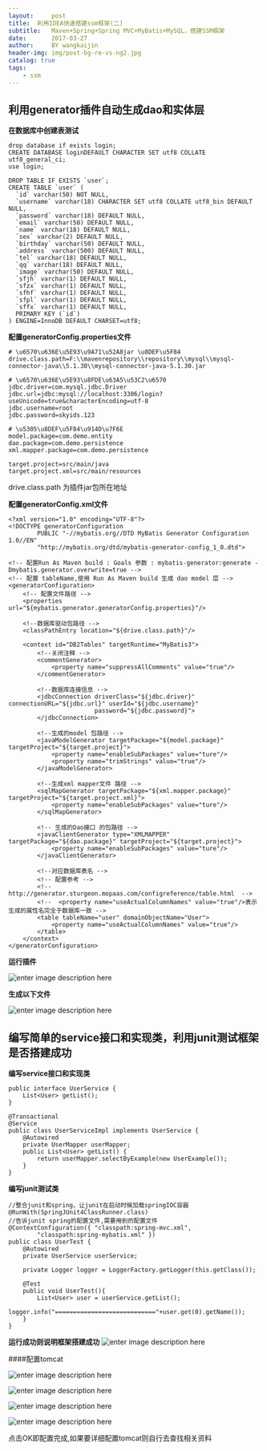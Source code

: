 ```yaml
--- 
layout:     post
title:  利用IDEA快速搭建ssm框架(二)
subtitle:   Maven+Spring+Spring MVC+MyBatis+MySQL，搭建SSM框架
date:       2017-03-27
author:     BY wangkaijin
header-img: img/post-bg-re-vs-ng2.jpg
catalog: true
tags:
    - ssm
---
```

## 利用generator插件自动生成dao和实体层
**在数据库中创建表测试**

```
drop database if exists login;
CREATE DATABASE loginDEFAULT CHARACTER SET utf8 COLLATE utf8_general_ci;
use login; 
```

```
DROP TABLE IF EXISTS `user`;
CREATE TABLE `user` (
  `id` varchar(50) NOT NULL,
  `username` varchar(18) CHARACTER SET utf8 COLLATE utf8_bin DEFAULT NULL,
  `password` varchar(18) DEFAULT NULL,
  `email` varchar(50) DEFAULT NULL,
  `name` varchar(18) DEFAULT NULL,
  `sex` varchar(2) DEFAULT NULL,
  `birthday` varchar(50) DEFAULT NULL,
  `address` varchar(500) DEFAULT NULL,
  `tel` varchar(18) DEFAULT NULL,
  `qq` varchar(18) DEFAULT NULL,
  `image` varchar(50) DEFAULT NULL,
  `sfjh` varchar(1) DEFAULT NULL,
  `sfzx` varchar(1) DEFAULT NULL,
  `sfhf` varchar(1) DEFAULT NULL,
  `sfpl` varchar(1) DEFAULT NULL,
  `sffx` varchar(1) DEFAULT NULL,
  PRIMARY KEY (`id`)
) ENGINE=InnoDB DEFAULT CHARSET=utf8;
```

**配置generatorConfig.properties文件**

```
# \u6570\u636E\u5E93\u9A71\u52A8jar \u8DEF\u5F84
drive.class.path=F:\\mavenrepository\\repository\\mysql\\mysql-connector-java\\5.1.30\\mysql-connector-java-5.1.30.jar

# \u6570\u636E\u5E93\u8FDE\u63A5\u53C2\u6570
jdbc.driver=com.mysql.jdbc.Driver
jdbc.url=jdbc:mysql://localhost:3306/login?useUnicode=true&characterEncoding=utf-8
jdbc.username=root
jdbc.password=skyids.123

# \u5305\u8DEF\u5F84\u914D\u7F6E
model.package=com.demo.entity
dao.package=com.demo.persistence
xml.mapper.package=com.demo.persistence

target.project=src/main/java
target.project.xml=src/main/resources
```
drive.class.path 为插件jar包所在地址

**配置generatorConfig.xml文件**

```
<?xml version="1.0" encoding="UTF-8"?>
<!DOCTYPE generatorConfiguration
        PUBLIC "-//mybatis.org//DTD MyBatis Generator Configuration 1.0//EN"
        "http://mybatis.org/dtd/mybatis-generator-config_1_0.dtd">

<!-- 配置Run As Maven build : Goals 参数 : mybatis-generator:generate -Dmybatis.generator.overwrite=true -->
<!-- 配置 tableName,使用 Run As Maven build 生成 dao model 层 -->
<generatorConfiguration>
    <!-- 配置文件路径 -->
    <properties url="${mybatis.generator.generatorConfig.properties}"/>

    <!--数据库驱动包路径 -->
    <classPathEntry location="${drive.class.path}"/>

    <context id="DB2Tables" targetRuntime="MyBatis3">
        <!--关闭注释 -->
        <commentGenerator>
            <property name="suppressAllComments" value="true"/>
        </commentGenerator>

        <!--数据库连接信息 -->
        <jdbcConnection driverClass="${jdbc.driver}" connectionURL="${jdbc.url}" userId="${jdbc.username}"
                        password="${jdbc.password}">
        </jdbcConnection>

        <!--生成的model 包路径 -->
        <javaModelGenerator targetPackage="${model.package}" targetProject="${target.project}">
            <property name="enableSubPackages" value="ture"/>
            <property name="trimStrings" value="true"/>
        </javaModelGenerator>

        <!--生成xml mapper文件 路径 -->
        <sqlMapGenerator targetPackage="${xml.mapper.package}" targetProject="${target.project.xml}">
            <property name="enableSubPackages" value="ture"/>
        </sqlMapGenerator>

        <!-- 生成的Dao接口 的包路径 -->
        <javaClientGenerator type="XMLMAPPER" targetPackage="${dao.package}" targetProject="${target.project}">
            <property name="enableSubPackages" value="ture"/>
        </javaClientGenerator>

        <!--对应数据库表名 -->
        <!-- 配置参考 -->
        <!--http://generator.sturgeon.mopaas.com/configreference/table.html  -->
        <!--  <property name="useActualColumnNames" value="true"/>表示生成的属性名完全于数据库一致 -->
        <table tableName="user" domainObjectName="User">
            <property name="useActualColumnNames" value="true"/>
        </table>
    </context>
</generatorConfiguration>
```

**运行插件**

![enter image description here](http://wx3.sinaimg.cn/large/bcc99431gy1fe09z5t1emj20ih0h6jsj.jpg)

**生成以下文件**

![enter image description here](http://wx2.sinaimg.cn/large/bcc99431gy1fe09z65g73j20ck0ai74k.jpg)


## 编写简单的service接口和实现类，利用junit测试框架是否搭建成功

**编写service接口和实现类**

```
public interface UserService {
    List<User> getList();
}
```

```
@Transactional
@Service
public class UserServiceImpl implements UserService {
    @Autowired
    private UserMapper userMapper;
    public List<User> getList() {
        return userMapper.selectByExample(new UserExample());
    }
}
```

**编写junit测试类**

```
//整合junit和spring，让junit在启动时候加载springIOC容器
@RunWith(SpringJUnit4ClassRunner.class)
//告诉junit spring的配置文件,需要用到的配置文件
@ContextConfiguration({ "classpath:spring-mvc.xml",
        "classpath:spring-mybatis.xml" })
public class UserTest {
    @Autowired
    private UserService userService;

    private Logger logger = LoggerFactory.getLogger(this.getClass());

    @Test
    public void UserTest(){
        List<User> user = userService.getList();
        logger.info("============================"+user.get(0).getName());
    }
}
```
**运行成功则说明框架搭建成功**
![enter image description here](http://wx1.sinaimg.cn/large/bcc99431gy1fe0btqtbb1j20w40jhdip.jpg)

####配置tomcat

![enter image description here](http://wx4.sinaimg.cn/large/bcc99431gy1fe0btpa0nrj20ki02vmxe.jpg)

![enter image description here](http://wx3.sinaimg.cn/large/bcc99431gy1fe0btpli5jj20d10dzjs3.jpg)

![enter image description here](http://wx3.sinaimg.cn/large/bcc99431gy1fe0btq0m4lj20ud0jh755.jpg)

![enter image description here](http://wx1.sinaimg.cn/large/bcc99431gy1fe0btqcevsj20do0ejq30.jpg)

点击OK即配置完成,如果要详细配置tomcat则自行去查找相关资料


